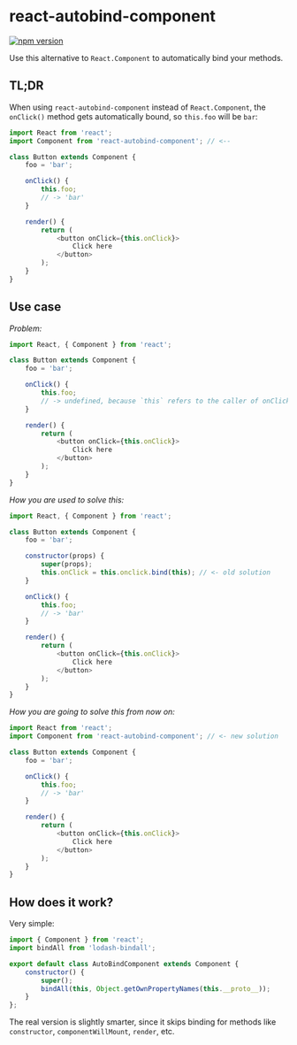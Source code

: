 react-autobind-component
==========

[![npm version](https://badge.fury.io/js/react-autobind-component.svg)](https://badge.fury.io/js/react-autobind-component)

Use this alternative to `React.Component` to automatically bind your methods.

## TL;DR

When using `react-autobind-component` instead of `React.Component`, the `onClick()` method gets automatically bound, so `this.foo` will be `bar`:

```js
import React from 'react';
import Component from 'react-autobind-component'; // <--

class Button extends Component {
    foo = 'bar';

    onClick() {
        this.foo;
        // -> 'bar'
    }

    render() {
        return (
            <button onClick={this.onClick}>
                Click here
            </button>
        );
    }
}
```

## Use case

*Problem:*
```js
import React, { Component } from 'react';

class Button extends Component {
    foo = 'bar';

    onClick() {
        this.foo;
        // -> undefined, because `this` refers to the caller of onClick
    }

    render() {
        return (
            <button onClick={this.onClick}>
                Click here
            </button>
        );
    }
}
```

*How you are used to solve this:*
```js
import React, { Component } from 'react';

class Button extends Component {
    foo = 'bar';

    constructor(props) {
        super(props);
        this.onClick = this.onclick.bind(this); // <- old solution
    }

    onClick() {
        this.foo;
        // -> 'bar'
    }

    render() {
        return (
            <button onClick={this.onClick}>
                Click here
            </button>
        );
    }
}
```

*How you are going to solve this from now on:*
```js
import React from 'react';
import Component from 'react-autobind-component'; // <- new solution

class Button extends Component {
    foo = 'bar';

    onClick() {
        this.foo;
        // -> 'bar'
    }

    render() {
        return (
            <button onClick={this.onClick}>
                Click here
            </button>
        );
    }
}
```

## How does it work?

Very simple:

```js
import { Component } from 'react';
import bindAll from 'lodash-bindall';

export default class AutoBindComponent extends Component {
    constructor() {
        super();
        bindAll(this, Object.getOwnPropertyNames(this.__proto__));
    }
};
```

The real version is slightly smarter, since it skips binding for methods like `constructor`, `componentWillMount`, `render`, etc.
